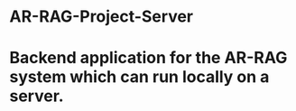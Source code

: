 # AR-RAG-Project-Server

# Backend application for the AR-RAG system which can run locally on a server. 
